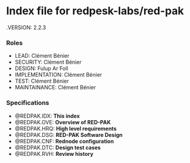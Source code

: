 # Index file for redpesk-labs/red-pak

.VERSION: 2.2.3

### Roles

- LEAD: Clément Bénier
- SECURITY: Clément Bénier
- DESIGN: Fulup Ar Foll
- IMPLEMENTATION: Clément Bénier
- TEST: Clément Bénier
- MAINTAINANCE: Clément Bénier

### Specifications

- @REDPAK.IDX: **This index**
- @REDPAK.OVE: **Overview of RED-PAK**
- @REDPAK.HRQ: **High level requirements**
- @REDPAK.DSG: **RED-PAK Software Design**
- @REDPAK.CNF: **Rednode configuration**
- @REDPAK.DTC: **Design test cases**
- @REDPAK.RVH: **Review history**

